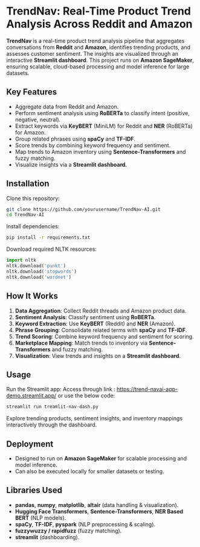 # TrendNav: Real-Time Product Trend Analysis Across Reddit and Amazon

**TrendNav** is a real-time product trend analysis pipeline that aggregates conversations from **Reddit** and **Amazon**, identifies trending products, and assesses customer sentiment. The insights are visualized through an interactive **Streamlit dashboard**. This project runs on **Amazon SageMaker**, ensuring scalable, cloud-based processing and model inference for large datasets.

## Key Features

- Aggregate data from Reddit and Amazon.
- Perform sentiment analysis using **RoBERTa** to classify intent (positive, negative, neutral).
- Extract keywords via **KeyBERT** (MiniLM) for Reddit and **NER** (RoBERTa) for Amazon.
- Group related phrases using **spaCy** and **TF-IDF**.
- Score trends by combining keyword frequency and sentiment.
- Map trends to Amazon inventory using **Sentence-Transformers** and fuzzy matching.
- Visualize insights via a **Streamlit dashboard**.

## Installation

Clone this repository:

```bash
git clone https://github.com/yourusername/TrendNav-AI.git
cd TrendNav-AI
```

Install dependencies:

```bash
pip install -r requirements.txt
```

Download required NLTK resources:

```python
import nltk
nltk.download('punkt')
nltk.download('stopwords')
nltk.download('wordnet')
```

## How It Works

1. **Data Aggregation**: Collect Reddit threads and Amazon product data.
2. **Sentiment Analysis**: Classify sentiment using **RoBERTa**.
3. **Keyword Extraction**: Use **KeyBERT** (Reddit) and **NER** (Amazon).
4. **Phrase Grouping**: Consolidate related terms with **spaCy** and **TF-IDF**.
5. **Trend Scoring**: Combine keyword frequency and sentiment for scoring.
6. **Marketplace Mapping**: Match trends to inventory via **Sentence-Transformers** and fuzzy matching.
7. **Visualization**: View trends and insights on a **Streamlit dashboard**.

## Usage

Run the Streamlit app:
Access through link : https://trend-navai-app-demo.streamlit.app/
or 
use the below code:
```bash
streamlit run treamlit-nav-dash.py
```

Explore trending products, sentiment insights, and inventory mappings interactively through the dashboard.

## Deployment

- Designed to run on **Amazon SageMaker** for scalable processing and model inference.
- Can also be executed locally for smaller datasets or testing.

## Libraries Used

- **pandas**, **numpy**, **matplotlib**, **altair** (data handling & visualization).
- **Hugging Face Transformers**, **Sentence-Transformers**, **NER Based BERT** (NLP models).
- **spaCy**, **TF-IDF**, **pyspark** (NLP preprocessing & scaling).
- **fuzzywuzzy / rapidfuzz** (fuzzy matching).
- **streamlit** (dashboarding).

